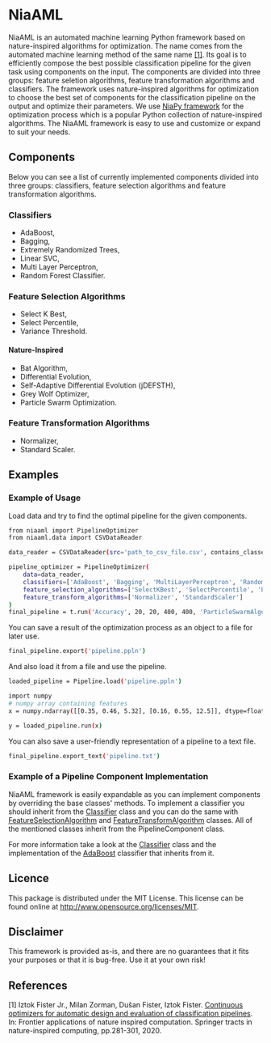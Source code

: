 # NiaAML

NiaAML is an automated machine learning Python framework based on nature-inspired algorithms for optimization. The name comes from the automated machine learning method of the same name [[1]](#1). Its goal is to efficiently compose the best possible classification pipeline for the given task using components on the input. The components are divided into three groups: feature seletion algorithms, feature transformation algorithms and classifiers. The framework uses nature-inspired algorithms for optimization to choose the best set of components for the classification pipeline on the output and optimize their parameters. We use <a href="https://github.com/NiaOrg/NiaPy">NiaPy framework</a> for the optimization process which is a popular Python collection of nature-inspired algorithms. The NiaAML framework is easy to use and customize or expand to suit your needs.

## Components

Below you can see a list of currently implemented components divided into three groups: classifiers, feature selection algorithms and feature transformation algorithms.

### Classifiers

* AdaBoost,
* Bagging,
* Extremely Randomized Trees,
* Linear SVC,
* Multi Layer Perceptron,
* Random Forest Classifier.

### Feature Selection Algorithms

* Select K Best,
* Select Percentile,
* Variance Threshold.

#### Nature-Inspired

* Bat Algorithm,
* Differential Evolution,
* Self-Adaptive Differential Evolution (jDEFSTH),
* Grey Wolf Optimizer,
* Particle Swarm Optimization.

### Feature Transformation Algorithms

* Normalizer,
* Standard Scaler.

## Examples

### Example of Usage

Load data and try to find the optimal pipeline for the given components.

```sh
from niaaml import PipelineOptimizer
from niaaml.data import CSVDataReader

data_reader = CSVDataReader(src='path_to_csv_file.csv', contains_classes = True, has_header = False)

pipeline_optimizer = PipelineOptimizer(
    data=data_reader,
    classifiers=['AdaBoost', 'Bagging', 'MultiLayerPerceptron', 'RandomForestClassifier'],
    feature_selection_algorithms=['SelectKBest', 'SelectPercentile', 'ParticleSwarmOptimization'],
    feature_transform_algorithms=['Normalizer', 'StandardScaler']
)
final_pipeline = t.run('Accuracy', 20, 20, 400, 400, 'ParticleSwarmAlgorithm', 'ParticleSwarmAlgorithm')
```

You can save a result of the optimization process as an object to a file for later use.

```sh
final_pipeline.export('pipeline.ppln')
```

And also load it from a file and use the pipeline.

```sh
loaded_pipeline = Pipeline.load('pipeline.ppln')

import numpy
# numpy array containing features
x = numpy.ndarray([[0.35, 0.46, 5.32], [0.16, 0.55, 12.5]], dtype=float)

y = loaded_pipeline.run(x)
```

You can also save a user-friendly representation of a pipeline to a text file.

```sh
final_pipeline.export_text('pipeline.txt')
```

### Example of a Pipeline Component Implementation

NiaAML framework is easily expandable as you can implement components by overriding the base classes' methods. To implement a classifier you should inherit from the [Classifier](niaaml/classifiers/classifier.py) class and you can do the same with [FeatureSelectionAlgorithm](niaaml/preprocessing/feature_selection/feature_selection_algorithm.py) and [FeatureTransformAlgorithm](niaaml/preprocessing/feature_transform/feature_transform_algorithm.py) classes. All of the mentioned classes inherit from the PipelineComponent class.

For more information take a look at the [Classifier](niaaml/classifiers/classifier.py) class and the implementation of the [AdaBoost](niaaml/classifiers/ada_boost.py) classifier that inherits from it.

## Licence

This package is distributed under the MIT License. This license can be found online at <http://www.opensource.org/licenses/MIT>.

## Disclaimer

This framework is provided as-is, and there are no guarantees that it fits your purposes or that it is bug-free. Use it at your own risk!

## References

<a id="1">[1]</a> Iztok Fister Jr., Milan Zorman, Dušan Fister, Iztok Fister. <a href="https://link.springer.com/chapter/10.1007%2F978-981-15-2133-1_13">Continuous optimizers for automatic design and evaluation of classification pipelines</a>. In: Frontier applications of nature inspired computation. Springer tracts in nature-inspired computing, pp.281-301, 2020.